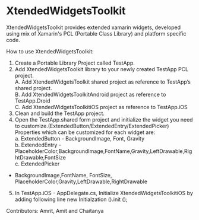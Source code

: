 # XtendedWidgetsToolkit
XtendedWidgetsToolkit provides extended xamarin widgets, developed using mix of Xamarin's PCL (Portable Class Library) and platform specific code.

How to use XtendedWidgetsToolkit:

1. Create a Portable Library Project called TestApp.
2. Add  XtendedWidgetsToolkit library  to your newly created TestApp PCL project.<br/>
		A. Add XtendedWidgetsToolkit shared project as reference to TestApp’s shared project.<br/>
		B. Add XtendedWidgetsToolkitAndroid project as reference to TestApp.Droid<br/>
		C. Add XtendedWidgetsToolkitiOS project as reference to TestApp.iOS<br/> 
3. Clean and build the TestApp project.
4. Open the TestApp.shared form project and initialize the widget you need to customize.(ExtendedButton/ExtendedEntry/ExtendedPicker)
	Properties which can be customized for each widget are:<br/>
		a. ExtendedButton - BackgroundImage, Font, Gravity<br/>
		b. ExtendedEntry -PlaceholderColor,BackgroundImage,FontName,Gravity,LeftDrawable,RightDrawable,FontSize<br/>
		c. ExtendedPicker 
- BackgroundImage,FontName, FontSize, PlaceholderColor,Gravity,LeftDrawable,RightDrawable<br/> 			

5. In TestApp.iOS - AppDelegate.cs, Initialize XtendedWidgetsToolkitiOS by adding following line 
		new Initialzation ().init (); 

Contributors: Amrit, Amit and Chaitanya
